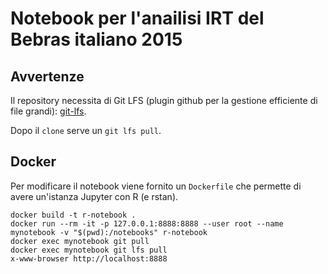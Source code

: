 # Notebook per l'anailisi IRT del Bebras italiano 2015

## Avvertenze

Il repository necessita di Git LFS (plugin github per la gestione
efficiente di file grandi):
[git-lfs](https://github.com/github/git-lfs).

Dopo il `clone` serve un `git lfs pull`.


## Docker

Per modificare il notebook viene fornito un `Dockerfile` che permette
di avere un'istanza Jupyter con R (e rstan).


	docker build -t r-notebook .
	docker run --rm -it -p 127.0.0.1:8888:8888 --user root --name mynotebook -v "$(pwd):/notebooks" r-notebook
	docker exec mynotebook git pull
	docker exec mynotebook git lfs pull
	x-www-browser http://localhost:8888
	
